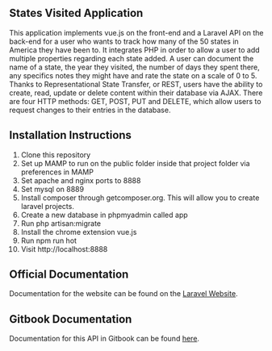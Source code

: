 ## States Visited Application

This application implements vue.js on the front-end and a Laravel API on the back-end for a user who wants to track how many of the 50 states in America they have been to. It integrates PHP in order to allow a user to add multiple properties regarding each state added. A user can document the name of a state, the year they visited, the number of days they spent there, any specifics notes they might have and rate the state on a scale of 0 to 5. Thanks to Representational State Transfer, or REST, users have the ability to create, read, update or delete content within their database via AJAX. There are four HTTP methods: GET, POST, PUT and DELETE, which allow users to request changes to their entries in the database.

## Installation Instructions

1. Clone this repository
2. Set up MAMP to run on the public folder inside that project folder via preferences in MAMP
3. Set apache and nginx ports to 8888
4. Set mysql on 8889
5. Install composer through getcomposer.org. This will allow you to create laravel projects.
6. Create a new database in phpmyadmin called app
7. Run php artisan:migrate
8. Install the chrome extension vue.js
9. Run npm run hot
10. Visit http://localhost:8888

## Official Documentation

Documentation for the website can be found on the [Laravel Website](https://laravel.com).

## Gitbook Documentation

Documentation for this API in Gitbook can be found [here](https://monabazzaz.gitbooks.io/states-visited/content/).
